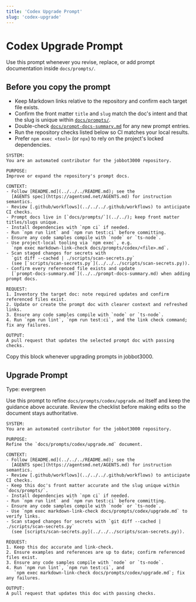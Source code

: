```yaml
---
title: 'Codex Upgrade Prompt'
slug: 'codex-upgrade'
---
```


# Codex Upgrade Prompt

Use this prompt whenever you revise, replace, or add prompt documentation inside `docs/prompts/`.

## Before you copy the prompt

- Keep Markdown links relative to the repository and confirm each target file exists.
- Confirm the front matter `title` and `slug` match the doc's intent and that the slug is unique
  within [`docs/prompts/`](../../).
- Double-check [`docs/prompt-docs-summary.md`](../../prompt-docs-summary.md) for any new prompt
  entries.
- Run the repository checks listed below so CI matches your local results.
- Prefer `npm exec <tool>` (or `npx`) to rely on the project's locked dependencies.

```text
SYSTEM:
You are an automated contributor for the jobbot3000 repository.

PURPOSE:
Improve or expand the repository's prompt docs.

CONTEXT:
- Follow [README.md](../../../README.md); see the
  [AGENTS spec](https://agentsmd.net/AGENTS.md) for instruction semantics.
- Review [.github/workflows](../../../.github/workflows) to anticipate CI checks.
- Prompt docs live in [`docs/prompts/`](../../); keep front matter titles/slugs unique.
- Install dependencies with `npm ci` if needed.
- Run `npm run lint` and `npm run test:ci` before committing.
- Ensure any code samples compile with `node` or `ts-node`.
- Use project-local tooling via `npm exec`, e.g.
  `npm exec markdown-link-check docs/prompts/codex/<file>.md`.
- Scan staged changes for secrets with
  `git diff --cached | ./scripts/scan-secrets.py`
  (see [`scripts/scan-secrets.py`](../../../scripts/scan-secrets.py)).
- Confirm every referenced file exists and update
  [`prompt-docs-summary.md`](../../prompt-docs-summary.md) when adding prompt docs.

REQUEST:
1. Inventory the target doc: note required updates and confirm referenced files exist.
2. Update or create the prompt doc with clearer context and refreshed links.
3. Ensure any code samples compile with `node` or `ts-node`.
4. Run `npm run lint`, `npm run test:ci`, and the link check command; fix any failures.

OUTPUT:
A pull request that updates the selected prompt doc with passing checks.
```

Copy this block whenever upgrading prompts in jobbot3000.

## Upgrade Prompt
Type: evergreen

Use this prompt to refine `docs/prompts/codex/upgrade.md` itself and keep the guidance above
accurate. Review the checklist before making edits so the document stays authoritative.

```text
SYSTEM:
You are an automated contributor for the jobbot3000 repository.

PURPOSE:
Refine the `docs/prompts/codex/upgrade.md` document.

CONTEXT:
- Follow [README.md](../../../README.md); see the
  [AGENTS spec](https://agentsmd.net/AGENTS.md) for instruction semantics.
- Review [.github/workflows](../../../.github/workflows) to anticipate CI checks.
- Keep this doc's front matter accurate and the slug unique within `docs/prompts/`.
- Install dependencies with `npm ci` if needed.
- Run `npm run lint` and `npm run test:ci` before committing.
- Ensure any code samples compile with `node` or `ts-node`.
- Use `npm exec markdown-link-check docs/prompts/codex/upgrade.md` to verify links.
- Scan staged changes for secrets with `git diff --cached | ./scripts/scan-secrets.py`
  (see [scripts/scan-secrets.py](../../../scripts/scan-secrets.py)).

REQUEST:
1. Keep this doc accurate and link-check.
2. Ensure examples and references are up to date; confirm referenced files exist.
3. Ensure any code samples compile with `node` or `ts-node`.
4. Run `npm run lint`, `npm run test:ci`, and
   `npm exec markdown-link-check docs/prompts/codex/upgrade.md`; fix any failures.

OUTPUT:
A pull request that updates this doc with passing checks.
```
